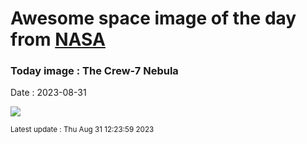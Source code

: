 
# Awesome space image of the day from [NASA](https://api.nasa.gov/)

### Today image : The Crew-7 Nebula
Date : 2023-08-31

![](https://apod.nasa.gov/apod/image/2308/Crew_7_Nebula_Seeley-1_1024.jpg)

<small>Latest update : Thu Aug 31 12:23:59 2023</small>
        